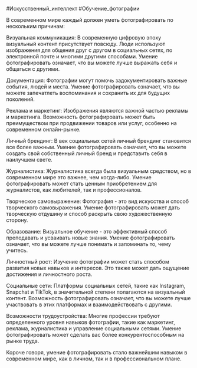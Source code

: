 #Искусственный_интеллект #Обучение_фотографии 


В современном мире каждый должен уметь фотографировать по нескольким причинам:

Визуальная коммуникация: В современную цифровую эпоху визуальный контент присутствует повсюду. Люди используют изображения для общения друг с другом в социальных сетях, по электронной почте и многими другими способами. Умение фотографировать означает, что вы можете лучше выражать себя и общаться с другими.

Документация: Фотографии могут помочь задокументировать важные события, людей и места. Умение фотографировать означает, что вы можете запечатлеть воспоминания и сохранить их для будущих поколений.

Реклама и маркетинг: Изображения являются важной частью рекламы и маркетинга. Возможность фотографировать может быть преимуществом при продвижении товаров или услуг, особенно на современном онлайн-рынке.

Личный брендинг: В век социальных сетей личный брендинг становится все более важным. Умение фотографировать означает, что вы можете создать свой собственный личный бренд и представить себя в наилучшем свете.

Журналистика: Журналистика всегда была визуальным средством, но в современном мире это важнее, чем когда-либо. Умение фотографировать может стать ценным приобретением для журналистов, как любителей, так и профессионалов.

Творческое самовыражение: Фотография - это вид искусства и способ творческого самовыражения. Умение фотографировать может дать творческую отдушину и способ раскрыть свою художественную сторону.

Образование: Визуальное обучение - это эффективный способ преподавать и усваивать новые знания. Умение фотографировать означает, что вы можете лучше понимать и запоминать то, чему учитесь.

Личностный рост: Изучение фотографии может стать способом развития новых навыков и интересов. Это также может дать ощущение достижения и личностного роста.

Социальные сети: Платформы социальных сетей, такие как Instagram, Snapchat и TikTok, в значительной степени полагаются на визуальный контент. Возможность фотографировать означает, что вы можете лучше участвовать в этих платформах и взаимодействовать с другими.

Возможности трудоустройства: Многие профессии требуют определенного уровня навыков фотографии, такие как маркетинг, реклама, журналистика и управление социальными сетями. Умение фотографировать может сделать вас более конкурентоспособным на рынке труда.

Короче говоря, умение фотографировать стало важнейшим навыком в современном мире, как в личном, так и в профессиональном плане.
